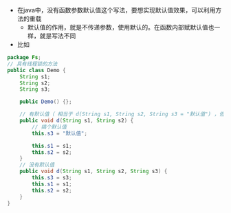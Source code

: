 - 在java中，没有函数参数默认值这个写法，要想实现默认值效果，可以利用方法的重载
  - 默认值的作用，就是不传递参数，使用默认的。在函数内部赋默认值也一样，就是写法不同
- 比如
```java
package Fs;
// 具有线程锁的方法
public class Demo {
    String s1;
    String s2;
    String s3;

    public Demo() {};

    // 有默认值（ 相当于 d(String s1, String s2, String s3 = "默认值") ，但是这样写会报错 ，只能利用方法重载实现）
    public void d(String s1, String s2) {
        // 搞个默认值
        this.s3 = "默认值";

        this.s1 = s1;
        this.s2 = s2;
    }
    // 没有默认值
    public void d(String s1, String s2, String s3) {
        this.s3 = s3;
        this.s1 = s1;
        this.s2 = s2;
    }
}
```